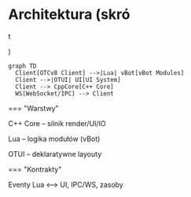 # Architektura (skró

t

)

```mermaid
graph TD
  Client[OTCv8 Client] -->|Lua| vBot[vBot Modules]
  Client -->|OTUI| UI[UI System]
  Client --> CppCore[C++ Core]
  WS[WebSocket/IPC] --> Client

```

=== "Warstwy"

C++ Core – silnik render/UI/IO

Lua – logika modułów (vBot)

OTUI – deklaratywne layouty

=== "Kontrakty"

Eventy Lua ⟷ UI, IPC/WS, zasoby
